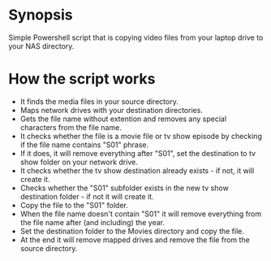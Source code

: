 # Synopsis
Simple Powershell script that is copying video files from your laptop drive to your NAS directory.

# How the script works
* It finds the media files in your source directory.
* Maps network drives with your destination directories.
* Gets the file name without extention and removes any special characters from the file name.
* It checks whether the file is a movie file or tv show episode by checking if the file name contains "S01" phrase.
* If it does, it will remove everything after "S01", set the destination to tv show folder on your network drive.
* It checks whether the tv show destination already exists - if not, it will create it.
* Checks whether the "S01" subfolder exists in the new tv show destination folder - if not it will create it.
* Copy the file to the "S01" folder.
* When the file name doesn't contain "S01" it will remove everything from the file name after (and including) the year.
* Set the destination folder to the Movies directory and copy the file.
* At the end it will remove mapped drives and remove the file from the source directory.

